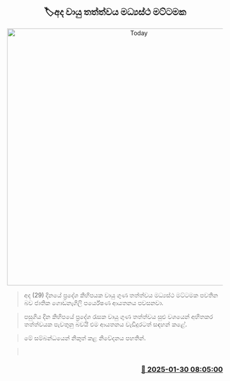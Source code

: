<p align='center'><b><h2 align='center' title='Today's air quality is moderate.'>🏷අද වායු තත්ත්වය මධ්‍යස්ථ මට්ටමක</h2></b></p>
<p align='center'><img src='https://helakuru.sgp1.cdn.digitaloceanspaces.com/esana/images/lib/lotus-tower-12-archived.jpg' width='600' alt='Today's air quality is moderate.'></p>

> අද (29) දිනයේ ප්‍රදේශ කිහිපයක වායු ගුණ තත්ත්වය මධ්‍යස්ථ මට්ටමක පවතින බව ජාතික ගොඩනැගිලි පර්යේෂණ ආයතනය පවසනවා.

> පසුගිය දින කිහිපයේ ප්‍රදේශ රැසක වායු ගුණ තත්ත්වය සුළු වශයෙන් අහිතකර තත්ත්වයක පැවතුනු බවයි එම ආයතනය වැඩිදුරටත් සඳහන් කළේ.

> මේ සම්බන්ධයෙන් නිකුත් කළ නිවේදනය පහතින්. 

>  



<h3 align='right'><a href='https://www.helakuru.lk/esana/p/107015/'>📅 2025-01-30 08:05:00</a></h3>
